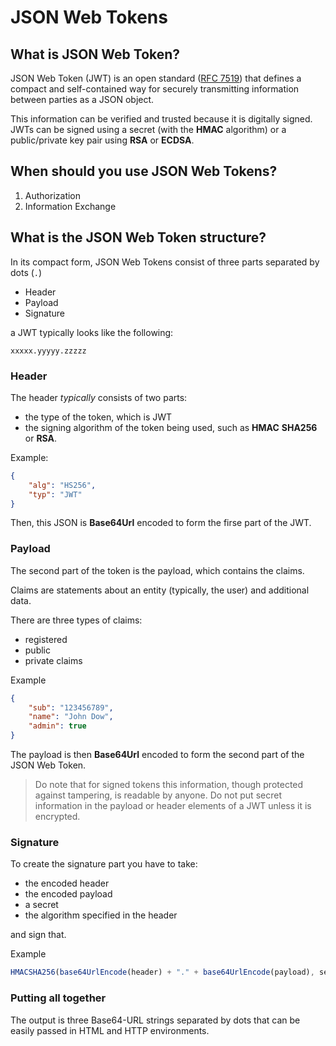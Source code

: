 # JSON Web Tokens

## What is JSON Web Token?

JSON Web Token (JWT) is an open standard ([RFC 7519](https://tools.ietf.org/html/rfc7519)) that defines a compact and
self-contained way for securely transmitting information between parties as a JSON object.

This information can be verified and trusted because it is digitally signed. JWTs can be signed using a secret (with the
**HMAC** algorithm) or a public/private key pair using **RSA** or **ECDSA**.

## When should you use JSON Web Tokens?

1. Authorization
2. Information Exchange

## What is the JSON Web Token structure?

In its compact form, JSON Web Tokens consist of three parts separated by dots (`.`)

- Header
- Payload
- Signature

a JWT typically looks like the following:

`xxxxx.yyyyy.zzzzz`

### Header

The header _typically_ consists of two parts:

- the type of the token, which is JWT
- the signing algorithm of the token being used, such as **HMAC** **SHA256** or **RSA**.

Example:

```json
{
	"alg": "HS256",
	"typ": "JWT"
}
```

Then, this JSON is **Base64Url** encoded to form the firse part of the JWT.

### Payload

The second part of the token is the payload, which contains the claims.

Claims are statements about an entity (typically, the user) and additional data.

There are three types of claims:

- registered
- public
- private claims

Example

```json
{
	"sub": "123456789",
	"name": "John Dow",
	"admin": true
}
```

The payload is then **Base64Url** encoded to form the second part of the JSON Web Token.

> Do note that for signed tokens this information, though protected against tampering, is readable by anyone. Do not put secret information in the payload or header elements of a JWT unless it is encrypted.

### Signature

To create the signature part you have to take:

- the encoded header
- the encoded payload
- a secret
- the algorithm specified in the header

and sign that.

Example

```js
HMACSHA256(base64UrlEncode(header) + "." + base64UrlEncode(payload), secret);
```

### Putting all together

The output is three Base64-URL strings separated by dots that can be easily passed in HTML and HTTP environments.
